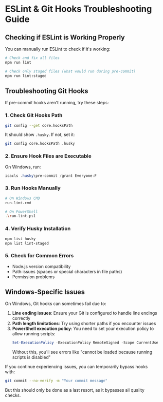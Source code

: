 # ESLint & Git Hooks Troubleshooting Guide

## Checking if ESLint is Working Properly

You can manually run ESLint to check if it's working:

```bash
# Check and fix all files
npm run lint

# Check only staged files (what would run during pre-commit)
npm run lint:staged
```

## Troubleshooting Git Hooks

If pre-commit hooks aren't running, try these steps:

### 1. Check Git Hooks Path

```bash
git config --get core.hooksPath
```

It should show `.husky`. If not, set it:

```bash
git config core.hooksPath .husky
```

### 2. Ensure Hook Files are Executable

On Windows, run:

```powershell
icacls .husky\pre-commit /grant Everyone:F
```

### 3. Run Hooks Manually

```bash
# On Windows CMD
run-lint.cmd

# On PowerShell
.\run-lint.ps1
```

### 4. Verify Husky Installation

```bash
npm list husky
npm list lint-staged
```

### 5. Check for Common Errors

- Node.js version compatibility
- Path issues (spaces or special characters in file paths)
- Permission problems

## Windows-Specific Issues

On Windows, Git hooks can sometimes fail due to:

1. **Line ending issues**: Ensure your Git is configured to handle line endings correctly
2. **Path length limitations**: Try using shorter paths if you encounter issues
3. **PowerShell execution policy**: You need to set your execution policy to allow running scripts:
   ```powershell
   Set-ExecutionPolicy -ExecutionPolicy RemoteSigned -Scope CurrentUser
   ```
   Without this, you'll see errors like "cannot be loaded because running scripts is disabled"

If you continue experiencing issues, you can temporarily bypass hooks with:

```bash
git commit --no-verify -m "Your commit message"
```

But this should only be done as a last resort, as it bypasses all quality checks.
